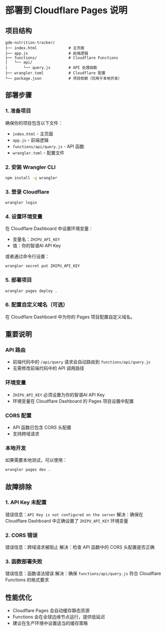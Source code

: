 # 部署到 Cloudflare Pages 说明

## 项目结构

```
gdm-nutrition-tracker/
├── index.html              # 主页面
├── app.js                  # 前端逻辑
├── functions/              # Cloudflare Functions
│   └── api/
│       └── query.js        # API 处理函数
├── wrangler.toml           # Cloudflare 配置
└── package.json            # 项目依赖（仅用于本地开发）
```

## 部署步骤

### 1. 准备项目

确保你的项目包含以下文件：
- `index.html` - 主页面
- `app.js` - 前端逻辑
- `functions/api/query.js` - API 函数
- `wrangler.toml` - 配置文件

### 2. 安装 Wrangler CLI

```bash
npm install -g wrangler
```

### 3. 登录 Cloudflare

```bash
wrangler login
```

### 4. 设置环境变量

在 Cloudflare Dashboard 中设置环境变量：
- 变量名：`ZHIPU_API_KEY`
- 值：你的智谱AI API Key

或者通过命令行设置：
```bash
wrangler secret put ZHIPU_API_KEY
```

### 5. 部署项目

```bash
wrangler pages deploy .
```

### 6. 配置自定义域名（可选）

在 Cloudflare Dashboard 中为你的 Pages 项目配置自定义域名。

## 重要说明

### API 路由
- 前端代码中的 `/api/query` 请求会自动路由到 `functions/api/query.js`
- 无需修改前端代码中的 API 调用路径

### 环境变量
- `ZHIPU_API_KEY` 必须设置为你的智谱AI API Key
- 环境变量在 Cloudflare Dashboard 的 Pages 项目设置中配置

### CORS 配置
- API 函数已包含 CORS 头配置
- 支持跨域请求

### 本地开发
如果需要本地测试，可以使用：
```bash
wrangler pages dev .
```

## 故障排除

### 1. API Key 未配置
错误信息：`API Key is not configured on the server`
解决：确保在 Cloudflare Dashboard 中正确设置了 `ZHIPU_API_KEY` 环境变量

### 2. CORS 错误
错误信息：跨域请求被阻止
解决：检查 API 函数中的 CORS 头配置是否正确

### 3. 函数部署失败
错误信息：函数语法错误
解决：确保 `functions/api/query.js` 符合 Cloudflare Functions 的格式要求

## 性能优化

- Cloudflare Pages 会自动缓存静态资源
- Functions 会在全球边缘节点运行，提供低延迟
- 建议在生产环境中设置适当的缓存策略 